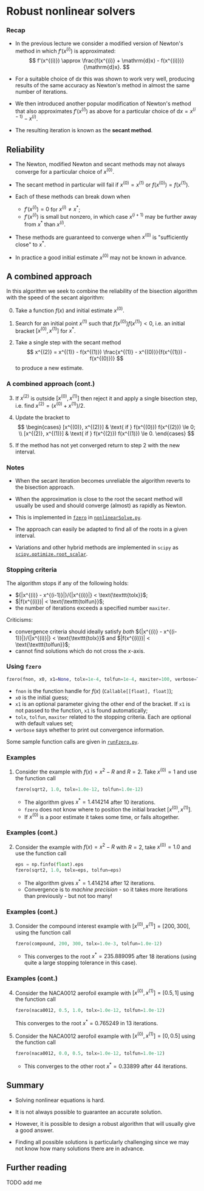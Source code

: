 # Robust nonlinear solvers

### Recap

-   In the previous lecture we consider a modified version of Newton's method in which $f'(x^{(i)})$ is approximated: $$
    f'(x^{(i)}) \approx \frac{f(x^{(i)} + \mathrm{d}x) - f(x^{(i)})}{\mathrm{d}x}.
    $$

-   For a suitable choice of $\mathrm{d}x$ this was shown to work very well, producing results of the same accuracy as Newton's method in almost the same number of iterations.

-   We then introduced another popular modification of Newton's method that also approximates $f'(x^{(i)})$ as above for a particular choice of $\mathrm{d}x = x^{(i-1)} - x^{(i)}$.

-   The resulting iteration is known as the **secant method**.

## Reliability

-   The Newton, modified Newton and secant methods may not always converge for a particular choice of $x^{(0)}$.

-   The secant method in particular will fail if $x^{(0)} = x^{(1)}$ or $f(x^{(0)}) = f(x^{(1)})$.

-   Each of these methods can break down when

    -   $f'(x^{(i)}) = 0$ for $x^{(i)} \neq x^*$;
    -   $f'(x^{(i)})$ is small but nonzero, in which case $x^{(i+1)}$ may be further away from $x^*$ than $x^{(i)}$.

-   These methods are guaranteed to converge when $x^{(0)}$ is "sufficiently close" to $x^*$.

-   In practice a good initial estimate $x^{(0)}$ may not be known in advance.

## A combined approach

In this algorithm we seek to combine the reliability of the bisection algorithm with the speed of the secant algorithm:

0.  Take a function $f(x)$ and initial estimate $x^{(0)}$.

1.  Search for an initial point $x^{(1)}$ such that $f(x^{(0)}) f(x^{(1)}) < 0$, i.e. an initial bracket $[x^{(0)}, x^{(1)}]$ for $x^*$.

2.  Take a single step with the secant method $$
    x^{(2)} = x^{(1)} - f(x^{(1)}) \frac{x^{(1)} - x^{(0)}}{f(x^{(1)}) - f(x^{(0)})}
    $$ to produce a new estimate.

### A combined approach (cont.)

3.  If $x^{(2)}$ is outside $[x^{(0)}, x^{(1)}]$ then reject it and apply a single bisection step, i.e. find $x^{(2)} = (x^{(0)} + x^{(1)}) / 2$.

4.  Update the bracket to $$
    \begin{cases}
    [x^{(0)}, x^{(2)}] & \text{ if } f(x^{(0)}) f(x^{(2)}) \le 0; \\
    [x^{(2)}, x^{(1)}] & \text{ if } f(x^{(2)}) f(x^{(1)}) \le 0.
    \end{cases}
    $$

5.  If the method has not yet converged return to step 2 with the new interval.

### Notes

-   When the secant iteration becomes unreliable the algorithm reverts to the bisection approach.

-   When the approximation is close to the root the secant method will usually be used and should converge (almost) as rapidly as Newton.

-   This is implemented in [`fzero`](../code/nonlinearSolve.html#fzero) in [`nonlinearSolve.py`](../code/nonlinearSolve.py).

-   The approach can easily be adapted to find all of the roots in a given interval.

-   Variations and other hybrid methods are implemented in `scipy` as [`scipy.optimize.root_scalar`](https://docs.scipy.org/doc/scipy/reference/generated/scipy.optimize.root_scalar.html?highlight=root_scalar#scipy.optimize.root_scalar).

### Stopping criteria

The algorithm stops if any of the following holds:

-   ${|x^{(i)} - x^{(i-1)}|}/{|x^{(i)}|} < \text{\texttt{tolx}}$;
-   $|f(x^{(i)})| < \text{\texttt{tolfun}}$;
-   the number of iterations exceeds a specified number `maxiter`.

Criticisms:

-   convergence criteria should ideally satisfy *both* ${|x^{(i)} - x^{(i-1)}|}/{|x^{(i)}|} < \text{\texttt{tolx}}$ and $|f(x^{(i)})| < \text{\texttt{tolfun}}$;
-   cannot find solutions which do not cross the $x$-axis.

### Using `fzero`

``` python
fzero(fnon, x0, x1=None, tolx=1e-4, tolfun=1e-4, maxiter=100, verbose=True)
```

-   `fnon` is the function handle for $f(x)$ (`Callable[[float], float]`);
-   `x0` is the initial guess;
-   `x1` is an optional parameter giving the other end of the bracket. If `x1` is not passed to the function, `x1` is found automatically;
-   `tolx`, `tolfun`, `maxiter` related to the stopping criteria. Each are optional with default values set;
-   `verbose` says whether to print out convergence information.

Some sample function calls are given in [`runFzero.py`](../code/lec18/runFzero.html).

### Examples

1.  Consider the example with $f(x) = x^2 - R$ and $R=2$. Take $x^{(0)} = 1$ and use the function call

    ``` python
    fzero(sqrt2, 1.0, tolx=1.0e-12, tolfun=1.0e-12)
    ```

    -   The algorithm gives $x^* = 1.414214$ after 10 iterations.
    -   `fzero` does not know where to position the initial bracket $[x^{(0)}, x^{(1)}]$.
    -   If $x^{(0)}$ is a poor estimate it takes some time, or fails altogether.

### Examples (cont.)

2.  Consider the example with $f(x) = x^2 - R$ with $R=2$, take $x^{(0)} = 1.0$ and use the function call

    ``` python
    eps = np.finfo(float).eps
    fzero(sqrt2, 1.0, tolx=eps, tolfun=eps)
    ```

    -   The algorithm gives $x^* = 1.414214$ after 12 iterations.
    -   Convergence is to *machine precision* - so it takes more iterations than previously - but not too many!

### Examples (cont.)

3.  Consider the compound interest example with $[x^{(0)}, x^{(1)}] = [200, 300]$, using the function call

    ``` python
    fzero(compound, 200, 300, tolx=1.0e-3, tolfun=1.0e-12)
    ```

    -   This converges to the root $x^* = 235.889095$ after 18 iterations (using quite a large stopping tolerance in this case).

### Examples (cont.)

4.  Consider the NACA0012 aerofoil example with $[x^{(0)}, x^{(1)}] = [0.5, 1]$ using the function call

    ``` python
    fzero(naca0012, 0.5, 1.0, tolx=1.0e-12, tolfun=1.0e-12)
    ```

    This converges to the root $x^* = 0.765249$ in 13 iterations.

5.  Consider the NACA0012 aerofoil example with $[x^{(0)}, x^{(1)}] = [0, 0.5]$ using the function call

    ``` python
    fzero(naca0012, 0.0, 0.5, tolx=1.0e-12, tolfun=1.0e-12)
    ```

    -   This converges to the other root $x^* = 0.33899$ after 44 iterations.

## Summary

-   Solving nonlinear equations is hard.

-   It is not always possible to guarantee an accurate solution.

-   However, it is possible to design a robust algorithm that will usually give a good answer.

-   Finding all possible solutions is particularly challenging since we may not know how many solutions there are in advance.


## Further reading

TODO add me
